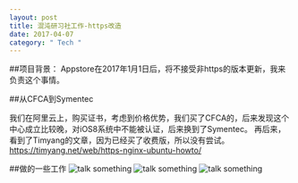 ```yaml
---
layout: post
title: 混沌研习社工作-https改造
date: 2017-04-07
category: " Tech "
---
```


##项目背景：
Appstore在2017年1月1日后，将不接受非https的版本更新，我来负责这个事情。

    
##从CFCA到Symentec

我们在阿里云上，购买证书，考虑到价格优势，我们买了CFCA的，后来发现这个中心成立比较晚，对iOS8系统中不能被认证，后来换到了Symentec。
再后来，看到了Timyang的文章，因为已经买了收费版，所以没有尝试。
https://timyang.net/web/https-nginx-ubuntu-howto/


##做的一些工作
![talk something](http://coolawk.com/images/https_1.png "fish")
![talk something](http://coolawk.com/images/https_2.png "fish")
![talk something](http://coolawk.com/images/https_3.png "fish")



